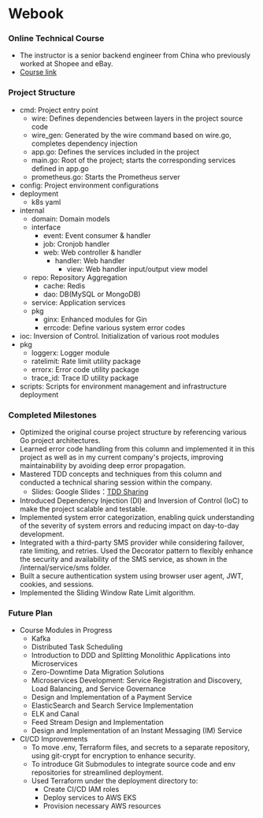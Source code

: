 # Webook
### Online Technical Course
* The instructor is a senior backend engineer from China who previously worked at Shopee and eBay.
* [Course link](https://u.geekbang.org/subject/go3rd)
### Project Structure
* cmd: Project entry point
    * wire: Defines dependencies between layers in the project source code
    * wire_gen: Generated by the wire command based on wire.go, completes dependency injection
    * app.go: Defines the services included in the project
    * main.go: Root of the project; starts the corresponding services defined in app.go
    * prometheus.go: Starts the Prometheus server
* config: Project environment configurations
* deployment
    * k8s yaml
* internal
    * domain: Domain models
    * interface
        * event: Event consumer & handler
        * job: Cronjob handler
        * web: Web controller & handler
            * handler: Web handler
                * view: Web handler input/output view model
    * repo: Repository Aggregation
      * cache: Redis
      * dao: DB(MySQL or MongoDB)
    * service: Application services
    * pkg
      * ginx: Enhanced modules for Gin
      * errcode: Define various system error codes
* ioc: Inversion of Control. Initialization of various root modules
* pkg
    * loggerx: Logger module
    * ratelimit: Rate limit utility package
    * errorx: Error code utility package
    * trace_id: Trace ID utility package
* scripts: Scripts for environment management and infrastructure deployment

### Completed Milestones
* Optimized the original course project structure by referencing various Go project architectures.
* Learned error code handling from this column and implemented it in this project as well as in my current company's projects, improving maintainability by avoiding deep error propagation.
* Mastered TDD concepts and techniques from this column and conducted a technical sharing session within the company.
  * Slides: Google Slides：[TDD Sharing](https://docs.google.com/presentation/d/1_smkX5qbo1wwg1eTw75Vydz-kQfGb5Gd/edit?usp=sharing&ouid=103824221418435923614&rtpof=true&sd=true)
* Introduced Dependency Injection (DI) and Inversion of Control (IoC) to make the project scalable and testable.
* Implemented system error categorization, enabling quick understanding of the severity of system errors and reducing impact on day-to-day development.
* Integrated with a third-party SMS provider while considering failover, rate limiting, and retries. Used the Decorator pattern to flexibly enhance the security and availability of the SMS service, as shown in the /internal/service/sms folder.
* Built a secure authentication system using browser user agent, JWT, cookies, and sessions.
* Implemented the Sliding Window Rate Limit algorithm.
### Future Plan
* Course Modules in Progress
  * Kafka
  * Distributed Task Scheduling
  * Introduction to DDD and Splitting Monolithic Applications into Microservices 
  * Zero-Downtime Data Migration Solutions 
  * Microservices Development: Service Registration and Discovery, Load Balancing, and Service Governance 
  * Design and Implementation of a Payment Service 
  * ElasticSearch and Search Service Implementation 
  * ELK and Canal 
  * Feed Stream Design and Implementation 
  * Design and Implementation of an Instant Messaging (IM) Service
* CI/CD Improvements
  * To move .env, Terraform files, and secrets to a separate repository, using git-crypt for encryption to enhance security.
  * To introduce Git Submodules to integrate source code and env repositories for streamlined deployment.
  * Used Terraform under the deployment directory to:
    * Create CI/CD IAM roles 
    * Deploy services to AWS EKS 
    * Provision necessary AWS resources
